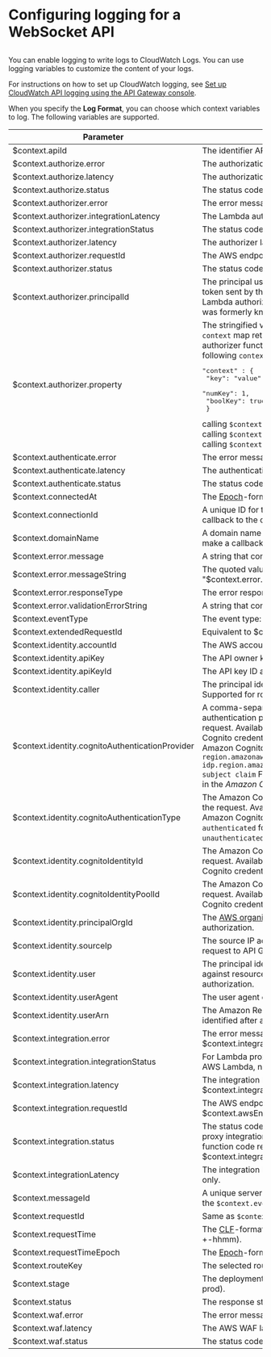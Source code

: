 # Configuring logging for a WebSocket API<a name="websocket-api-logging"></a>

## <a name="websocket-api-logging.intro"></a>

You can enable logging to write logs to CloudWatch Logs\. You can use logging variables to customize the content of your logs\.

For instructions on how to set up CloudWatch logging, see [Set up CloudWatch API logging using the API Gateway console](set-up-logging.md#set-up-access-logging-using-console)\.

When you specify the **Log Format**, you can choose which context variables to log\. The following variables are supported\.


| Parameter | Description | 
| --- | --- | 
| $context\.apiId |  The identifier API Gateway assigns to your API\.  | 
| $context\.authorize\.error | The authorization error message\. | 
| $context\.authorize\.latency | The authorization latency in ms\. | 
| $context\.authorize\.status | The status code returned from an authorization attempt\. | 
| $context\.authorizer\.error | The error message returned from an authorizer\. | 
| $context\.authorizer\.integrationLatency | The Lambda authorizer latency in ms\. | 
| $context\.authorizer\.integrationStatus | The status code returned from a Lambda authorizer\. | 
| $context\.authorizer\.latency | The authorizer latency in ms\. | 
| $context\.authorizer\.requestId | The AWS endpoint's request ID\. | 
| $context\.authorizer\.status | The status code returned from an authorizer\. | 
| $context\.authorizer\.principalId |  The principal user identification that is associated with the token sent by the client and returned from an API Gateway Lambda authorizer Lambda function\. \(A Lambda authorizer was formerly known as a custom authorizer\.\)  | 
| $context\.authorizer\.property |  The stringified value of the specified key\-value pair of the `context` map returned from an API Gateway Lambda authorizer function\. For example, if the authorizer returns the following `context` map:  <pre>"context" : {<br />                            "key": "value",<br />                            "numKey": 1,<br />                            "boolKey": true<br />                            }</pre> calling `$context.authorizer.key` returns the `"value"` string, calling `$context.authorizer.numKey` returns the `"1"` string, and calling `$context.authorizer.boolKey` returns the `"true"` string\.  | 
| $context\.authenticate\.error | The error message returned from an authentication attempt\. | 
| $context\.authenticate\.latency | The authentication latency in ms\. | 
| $context\.authenticate\.status | The status code returned from an authentication attempt\. | 
| $context\.connectedAt |  The [Epoch](https://en.wikipedia.org/wiki/Unix_time)\-formatted connection time\.  | 
| $context\.connectionId |  A unique ID for the connection that can be used to make a callback to the client\.  | 
| $context\.domainName |  A domain name for the WebSocket API\. This can be used to make a callback to the client \(instead of a hardcoded value\)\.  | 
| $context\.error\.message |  A string that contains an API Gateway error message\.  | 
| $context\.error\.messageString | The quoted value of $context\.error\.message, namely "$context\.error\.message"\. | 
| $context\.error\.responseType |  The error response type\.  | 
| $context\.error\.validationErrorString |  A string that contains a detailed validation error message\.  | 
| $context\.eventType |  The event type: `CONNECT`, `MESSAGE`, or `DISCONNECT`\.  | 
| $context\.extendedRequestId | Equivalent to $context\.requestId\. | 
| $context\.identity\.accountId |  The AWS account ID associated with the request\.  | 
| $context\.identity\.apiKey |  The API owner key associated with key\-enabled API request\.  | 
| $context\.identity\.apiKeyId | The API key ID associated with the key\-enabled API request | 
| $context\.identity\.caller |  The principal identifier of the caller that signed the request\. Supported for routes that use IAM authorization\.  | 
| $context\.identity\.cognitoAuthenticationProvider |  A comma\-separated list of the Amazon Cognito authentication providers used by the caller making the request\. Available only if the request was signed with Amazon Cognito credentials\.  For example, for an identity from an Amazon Cognito user pool, `cognito-idp. region.amazonaws.com/user_pool_id,cognito-idp.region.amazonaws.com/user_pool_id:CognitoSignIn:token subject claim` For information, see [Using Federated Identities](https://docs.aws.amazon.com/cognito/latest/developerguide/cognito-identity.html) in the *Amazon Cognito Developer Guide*\. | 
| $context\.identity\.cognitoAuthenticationType |  The Amazon Cognito authentication type of the caller making the request\. Available only if the request was signed with Amazon Cognito credentials\. Possible values include `authenticated` for authenticated identities and `unauthenticated` for unauthenticated identities\. | 
| $context\.identity\.cognitoIdentityId |  The Amazon Cognito identity ID of the caller making the request\. Available only if the request was signed with Amazon Cognito credentials\.  | 
| $context\.identity\.cognitoIdentityPoolId |  The Amazon Cognito identity pool ID of the caller making the request\. Available only if the request was signed with Amazon Cognito credentials\.  | 
| $context\.identity\.principalOrgId |  The [AWS organization ID](https://docs.aws.amazon.com/organizations/latest/userguide/orgs_manage_org_details.html)\. Supported for routes that use IAM authorization\.  | 
| $context\.identity\.sourceIp |  The source IP address of the TCP connection making the request to API Gateway\.  | 
| $context\.identity\.user |  The principal identifier of the user that will be authorized against resource access\. Supported for routes that use IAM authorization\.  | 
| $context\.identity\.userAgent |  The user agent of the API caller\.  | 
| $context\.identity\.userArn |  The Amazon Resource Name \(ARN\) of the effective user identified after authentication\.  | 
| $context\.integration\.error | The error message returned from an integration\. Equivalent to $context\.integrationErrorMessage\. | 
| $context\.integration\.integrationStatus | For Lambda proxy integration, the status code returned from AWS Lambda, not from the backend Lambda function code\. | 
| $context\.integration\.latency | The integration latency in ms\. Equivalent to $context\.integrationLatency\. | 
| $context\.integration\.requestId | The AWS endpoint's request ID\. Equivalent to $context\.awsEndpointRequestId\. | 
| $context\.integration\.status | The status code returned from an integration\. For Lambda proxy integrations, this is the status code that your Lambda function code returns\. Equivalent to $context\.integrationStatus\. | 
| $context\.integrationLatency | The integration latency in ms, available for access logging only\. | 
| $context\.messageId |  A unique server\-side ID for a message\. Available only when the `$context.eventType` is `MESSAGE`\.  | 
| $context\.requestId |  Same as `$context.extendedRequestId`\.  | 
| $context\.requestTime | The [CLF](https://httpd.apache.org/docs/current/logs.html#common)\-formatted request time \(dd/MMM/yyyy:HH:mm:ss \+\-hhmm\)\. | 
| $context\.requestTimeEpoch | The [Epoch](https://en.wikipedia.org/wiki/Unix_time)\-formatted request time, in milliseconds\. | 
| $context\.routeKey |  The selected route key\.  | 
| $context\.stage |  The deployment stage of the API call \(for example, beta or prod\)\.  | 
| $context\.status |  The response status\.  | 
| $context\.waf\.error | The error message returned from AWS WAF\. | 
| $context\.waf\.latency | The AWS WAF latency in ms\. | 
| $context\.waf\.status | The status code returned from AWS WAF\. | 